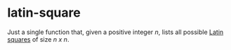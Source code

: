 # latin-square

Just a single function that, given a positive integer *n*, lists all possible
[Latin squares](http://en.wikipedia.org/wiki/Latin_square) of size *n x n*.
